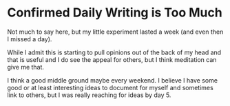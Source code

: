 
# Confirmed Daily Writing is Too Much

Not much to say here, but my little experiment lasted a week (and even then I missed a day).

While I admit this is starting to pull opinions out of the back of my head and that is useful and I do see the appeal for others, but I think meditation can give me that.

I think a good middle ground maybe every weekend. I believe I have some good or at least interesting ideas to document for myself and sometimes link to others, but I was really reaching for ideas by day 5.